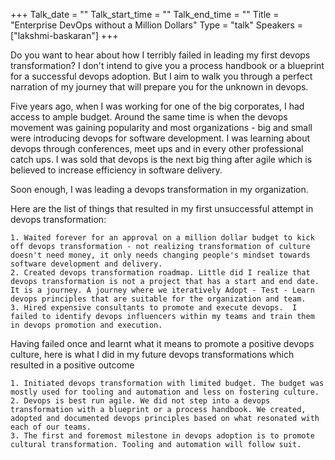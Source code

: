+++
Talk_date = ""
Talk_start_time = ""
Talk_end_time = ""
Title = "Enterprise DevOps without a Million Dollars"
Type = "talk"
Speakers = ["lakshmi-baskaran"]
+++

Do you want to hear about how I terribly failed in leading my first devops transformation? I don't intend to give you a process handbook or a blueprint for a successful devops adoption. But I aim to walk you through a perfect narration of my journey that will prepare you for the unknown in devops.

Five years ago, when I was working for one of the big corporates, I had access to ample budget. Around the same time is when the devops movement was gaining popularity and most organizations - big and small were introducing devops for software development. I was learning about devops through conferences, meet ups and in every other professional catch ups. I was sold that devops is the next big thing after agile which is believed to increase efficiency in software delivery. 

Soon enough, I was leading a devops transformation in my organization. 

Here are the list of things that resulted in my first unsuccessful attempt in devops transformation:

	1. Waited forever for an approval on a million dollar budget to kick off devops transformation - not realizing transformation of culture doesn't need money, it only needs changing people's mindset towards software development and delivery. 
	2. Created devops transformation roadmap. Little did I realize that devops transformation is not a project that has a start and end date. It is a journey. A journey where we iteratively Adopt - Test - Learn devops principles that are suitable for the organization and team.
	3. Hired expensive consultants to promote and execute devops.  I failed to identify devops influencers within my teams and train them in devops promotion and execution. 

Having failed once and learnt what it means to promote a positive devops culture, here is what I did in my future devops transformations which resulted in a positive outcome

	1. Initiated devops transformation with limited budget. The budget was mostly used for tooling and automation and less on fostering culture. 
	2. Devops is best run agile. We did not step into a devops transformation with a blueprint or a process handbook. We created, adopted and documented devops principles based on what resonated with each of our teams. 
	3. The first and foremost milestone in devops adoption is to promote cultural transformation. Tooling and automation will follow suit. 